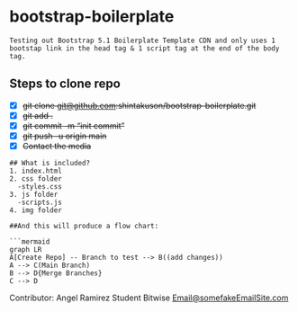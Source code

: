 # bootstrap-boilerplate
```
Testing out Bootstrap 5.1 Boilerplate Template CDN and only uses 1 bootstap link in the head tag & 1 script tag at the end of the body tag.
```
## Steps to clone repo
- [x] ~~git clone git@github.com:shintakuson/bootstrap-boilerplate.git~~
- [x] ~~git add .~~
- [X] ~~git commit -m “init commit”~~
- [X] ~~git push -u origin main~~
- [X] ~~Contact the media~~

```included Files
## What is included?
1. index.html
2. css folder
  -styles.css
3. js folder
  -scripts.js
4. img folder

##And this will produce a flow chart:

```mermaid
graph LR
A[Create Repo] -- Branch to test --> B((add changes))
A --> C(Main Branch)
B --> D{Merge Branches}
C --> D
```




Contributor:
Angel Ramirez
Student
Bitwise
Email@somefakeEmailSite.com